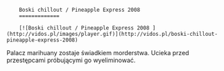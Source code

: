 
        Boski chillout / Pineapple Express 2008 
        =============
        
        [![Boski chillout / Pineapple Express 2008 ](http://vidos.pl/images/player.gif)](http://vidos.pl/boski-chillout-pineapple-express-2008)
        
        
 Palacz marihuany zostaje świadkiem morderstwa. Ucieka przed przestępcami próbującymi go wyeliminować.
    